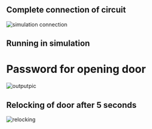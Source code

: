 

## Complete connection of circuit

![simulation connection](https://user-images.githubusercontent.com/87614111/157002492-d1710885-ebf1-4676-8822-ef5d2e24c61e.JPG)



## Running in simulation
# Password for opening door

![outputpic](https://user-images.githubusercontent.com/87614111/157003053-45152fb9-dc3a-4d9f-8e0b-bb3d02ff65cc.JPG)

## Relocking of door after 5 seconds

![relocking](https://user-images.githubusercontent.com/87614111/157023900-3e30cf06-8048-424f-be0a-2cecddc5ff61.JPG)
